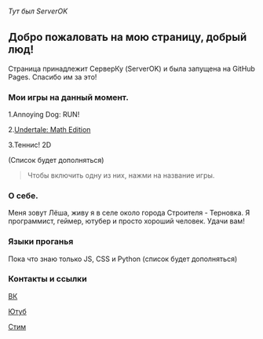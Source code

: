 ###### Тут был ServerOK

## Добро пожаловать на мою страницу, добрый люд!

Страница принадлежит СерверКу (ServerOK) и была запущена на GitHub Pages. Спасибо им за это!
### Мои игры на данный момент.

1.Annoying Dog: RUN!  

2.[Undertale: Math Edition](https://server-ok.github.io/UnderMath/)  

3.Теннис! 2D  

(Список будет дополняться)

>Чтобы включить одну из них, нажми на название игры.

### О себе.
Меня зовут Лёша, живу я в селе около города Строителя - Терновка. Я программист, геймер, ютубер и просто хороший человек. 
Удачи вам!

### Языки проганья
Пока что знаю только JS, CSS и Python (список будет дополняться)
### Контакты и ссылки

[ВК](https://vk.com/serverok2008)  

[Ютуб](https://www.youtube.com/channel/UCAKbapy2TOjI9CgEI_5U9Pw)  

[Стим](https://steamcommunity.com/id/Server_YouTube)  
